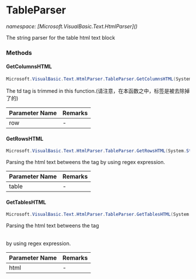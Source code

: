 ﻿# TableParser
_namespace: [Microsoft.VisualBasic.Text.HtmlParser](<a href="#" onClick="load('/docs/Microsoft.VisualBasic.Text.HtmlParser/index.md')"></a>)_

The string parser for the table html text block



### Methods

#### GetColumnsHTML
```csharp
Microsoft.VisualBasic.Text.HtmlParser.TableParser.GetColumnsHTML(System.String)
```
The td tag is trimmed in this function.(请注意，在本函数之中，<td>标签是被去除掉了的)

|Parameter Name|Remarks|
|--------------|-------|
|row|-|


#### GetRowsHTML
```csharp
Microsoft.VisualBasic.Text.HtmlParser.TableParser.GetRowsHTML(System.String)
```
Parsing the html text betweens the tag <tr></tr> by using regex expression.

|Parameter Name|Remarks|
|--------------|-------|
|table|-|


#### GetTablesHTML
```csharp
Microsoft.VisualBasic.Text.HtmlParser.TableParser.GetTablesHTML(System.String)
```
Parsing the html text betweens the tag <table></table> by using regex expression.

|Parameter Name|Remarks|
|--------------|-------|
|html|-|



